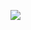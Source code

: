 ![](https://www.madewithnestle.ca/sites/default/files/styles/global_nav_image/public/2021-02/hero_1.png?itok=i43sziX_)
